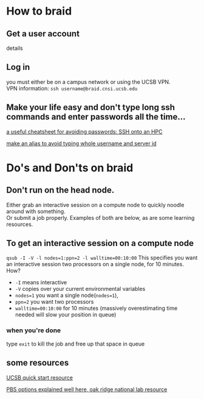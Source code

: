 # How to braid
## Get a user account
details
## Log in
you must either be on a campus network or using the UCSB VPN.  
VPN information:
`ssh username@braid.cnsi.ucsb.edu`

## Make your life easy and don't type long ssh commands and enter passwords all the time... 
[a useful cheatsheet for avoiding passwords: SSH onto an HPC](https://alexiswl.github.io/ASimpleNanoporeTutorial/basic_shell_logging.html)

[make an alias to avoid typing whole username and server id](https://scotch.io/tutorials/how-to-create-an-ssh-shortcut)

# Do's and Don'ts on braid
## Don't run on the head node.  
 
 Either grab an interactive session on a compute node to quickly noodle around with something.  
 Or submit a job properly.  Examples of both are below, as are some learning resources.
 
## To get an interactive session on a compute node
`qsub -I -V -l nodes=1:ppn=2 -l walltime=00:10:00`
This specifies you want an interactive session two processors on a single node, for 10 minutes.
How?
* `-I` means interactive
* `-V` copies over your current environmental variables
* `nodes=1` you want a single node(`nodes=1`), 
* `ppn=2` you want two processors
* `walltime=00:10:00` for 10 minutes (massively overestimating time needed will slow your position in queue)  

### when you're done
type `exit` to kill the job and free up that space in queue

## some resources
[UCSB quick start resource](http://csc.cnsi.ucsb.edu/sites/csc.cnsi.ucsb.edu/files/docs/csc_quickstart_0.pdf)

[PBS options explained well here, oak ridge national lab resource](https://www.olcf.ornl.gov/for-users/system-user-guides/rhea/running-jobs/)
